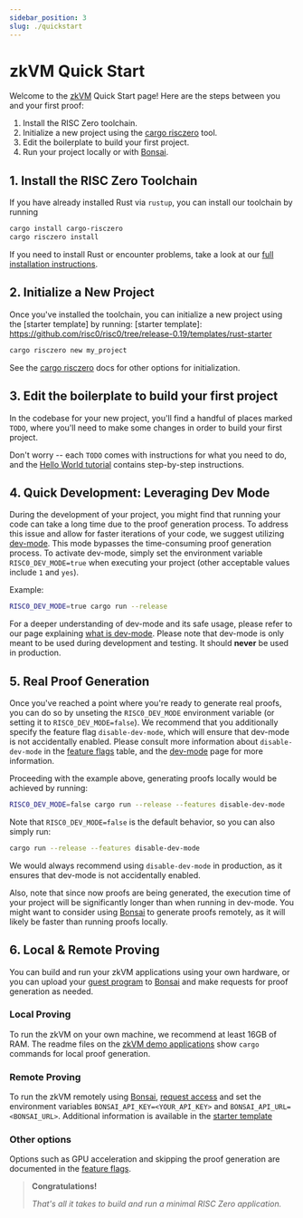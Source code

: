 ```yaml
---
sidebar_position: 3
slug: ./quickstart
---
```


# zkVM Quick Start

Welcome to the [zkVM] Quick Start page! Here are the steps between you and your first proof:

1. Install the RISC Zero toolchain.
2. Initialize a new project using the [cargo risczero] tool.
3. Edit the boilerplate to build your first project.
4. Run your project locally or with [Bonsai].

## 1. Install the RISC Zero Toolchain

If you have already installed Rust via `rustup`, you can install our toolchain by running

```bash
cargo install cargo-risczero
cargo risczero install
```

If you need to install Rust or encounter problems, take a look at our [full installation instructions](install.md).

## 2. Initialize a New Project

Once you've installed the toolchain, you can initialize a new project using the [starter template] by running:
[starter template]: https://github.com/risc0/risc0/tree/release-0.19/templates/rust-starter

```bash
cargo risczero new my_project
```

See the [cargo risczero] docs for other options for initialization.

## 3. Edit the boilerplate to build your first project

In the codebase for your new project, you'll find a handful of places marked `TODO`, where you'll need to make some changes in order to build your first project.

Don't worry -- each `TODO` comes with instructions for what you need to do, and the [Hello World tutorial] contains step-by-step instructions.

## 4. Quick Development: Leveraging Dev Mode

During the development of your project, you might find that running your code can take a long time due to the proof generation process. To address this issue and allow for faster iterations of your code, we suggest utilizing [dev-mode]. This mode bypasses the time-consuming proof generation process. To activate dev-mode, simply set the environment variable `RISC0_DEV_MODE=true` when executing your project (other acceptable values include `1` and `yes`).

Example:

```bash
RISC0_DEV_MODE=true cargo run --release
```

For a deeper understanding of dev-mode and its safe usage, please refer to our page explaining [what is dev-mode]. Please note that dev-mode is only meant to be used during development and testing. It should **never** be used in production.

## 5. Real Proof Generation

Once you've reached a point where you're ready to generate real proofs, you can do so by unseting the `RISC0_DEV_MODE` environment variable (or setting it to `RISC0_DEV_MODE=false`). We recommend that you additionally specify the feature flag `disable-dev-mode`, which will ensure that dev-mode is not accidentally enabled. Please consult more information about `disable-dev-mode` in the [feature flags] table, and the [dev-mode] page for more information.

Proceeding with the example above, generating proofs locally would be achieved by running:

```bash
RISC0_DEV_MODE=false cargo run --release --features disable-dev-mode
```

Note that `RISC0_DEV_MODE=false` is the default behavior, so you can also simply run:

```bash
cargo run --release --features disable-dev-mode
```

We would always recommend using `disable-dev-mode` in production, as it ensures that dev-mode is not accidentally enabled.

Also, note that since now proofs are being generated, the execution time of your project will be significantly longer than when running in dev-mode. You might want to consider using [Bonsai] to generate proofs remotely, as it will likely be faster than running proofs locally.

## 6. Local & Remote Proving

You can build and run your zkVM applications using your own hardware, or you can upload your [guest program] to [Bonsai] and make requests for proof generation as needed.

### Local Proving

To run the zkVM on your own machine, we recommend at least 16GB of RAM.
The readme files on the [zkVM demo applications] show `cargo` commands for local proof generation.

### Remote Proving

To run the zkVM remotely using [Bonsai], [request access] and set the environment variables `BONSAI_API_KEY=<YOUR_API_KEY>` and `BONSAI_API_URL=<BONSAI_URL>`.
Additional information is available in the [starter template](https://github.com/risc0/risc0/tree/release-0.19/templates/rust-starter#running-proofs-remotely-on-bonsai)

### Other options

Options such as GPU acceleration and skipping the proof generation are documented in the [feature flags].

> **Congratulations!**
>
> _That's all it takes to build and run a minimal RISC Zero application._

[zkVM]: ../zkvm/zkvm_overview.md
[guest program]: /terminology#guest-program
[Bonsai]: ../bonsai/bonsai-overview.md
[install]: ./install.md
[feature flags]: https://github.com/risc0/risc0#feature-flags
[zkVM demo applications]: https://github.com/risc0/risc0/tree/release-0.19/examples
[cargo risczero]: https://docs.rs/cargo-risczero/0.19
[Hello World tutorial]: https://github.com/risc0/risc0/tree/release-0.19/examples/hello-world/tutorial.md
[demo applications]: https://github.com/risc0/risc0/tree/release-0.19/examples
[Bonsai Quick Start]: ../bonsai/quickstart.md
[request access]: https://bonsai.xyz/apply
[dev-mode]: ./dev-mode.md
[what is dev-mode]: ./dev-mode.md
